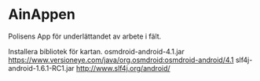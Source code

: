 AinAppen
========

Polisens App för underlättandet av arbete i fält.

Installera bibliotek för kartan.
osmdroid-android-4.1.jar https://www.versioneye.com/java/org.osmdroid:osmdroid-android/4.1
slf4j-android-1.6.1-RC1.jar http://www.slf4j.org/android/
